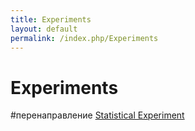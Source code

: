 ```yaml
---
title: Experiments
layout: default
permalink: /index.php/Experiments
---
```


# Experiments

#перенаправление [Statistical Experiment](Statistical_Experiment)